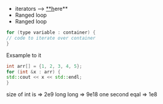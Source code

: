 - iterators —> [**h](https://www.simplilearn.com/tutorials/cpp-tutorial/iterators-in-cpp)ere**
- Ranged loop
- Ranged loop

```cpp
for (type variable : container) {
// code to iterate over container
}
```

Exsample to it

```cpp
int arr[] = {1, 2, 3, 4, 5};
for (int &x : arr) {
std::cout << x << std::endl;
}
```

size of int is => 2e9 
long long => 9e18 
one second eqal => 1e8 